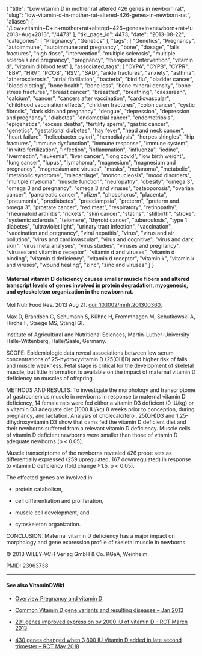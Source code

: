 {
    "title": "Low vitamin D in mother rat altered 426 genes in newborn rat",
    "slug": "low-vitamin-d-in-mother-rat-altered-426-genes-in-newborn-rat",
    "aliases": [
        "/Low+vitamin+D+in+mother+rat+altered+426+genes+in+newborn+rat+\u2013+Aug+2013",
        "/4473"
    ],
    "tiki_page_id": 4473,
    "date": "2013-08-22",
    "categories": [
        "Pregnancy",
        "Genetics"
    ],
    "tags": [
        "Genetics",
        "Pregnancy",
        "autoimmune",
        "autoimmune and pregnancy",
        "bone",
        "dosage",
        "falls fractures",
        "high dose",
        "intervention",
        "multiple sclerosis",
        "multiple sclerosis and pregnancy",
        "pregnancy",
        "therapeutic intervention",
        "vitamin d",
        "vitamin d blood test"
    ],
    "associated_tags": [
        "CYPA",
        "CYPB",
        "CYPR",
        "EBV",
        "HRV",
        "PCOS",
        "RSV",
        "SAD",
        "ankle fractures",
        "anxiety",
        "asthma",
        "atherosclerosis",
        "atrial fibrillation",
        "bacteria",
        "bird flu",
        "bladder cancer",
        "blood clotting",
        "bone health",
        "bone loss",
        "bone mineral density",
        "bone stress fractures",
        "breast cancer",
        "breastfed",
        "breathing",
        "caesarean",
        "calcium",
        "cancer",
        "cancers after vaccination",
        "cardiovascular",
        "childhood vaccination effects",
        "children fractures",
        "colon cancer",
        "cystic fibrosis",
        "dark skin and pregnancy",
        "dengue",
        "depression",
        "depression and pregnancy",
        "diabetes",
        "endometrial cancer",
        "endometriosis",
        "epigenetics",
        "excess deaths",
        "fertility sperm",
        "gastric cancer",
        "genetics",
        "gestational diabetes",
        "hay fever",
        "head and neck cancer",
        "heart failure",
        "helicobacter pylori",
        "hemodialysis",
        "herpes shingles",
        "hip fractures",
        "immune dysfunction",
        "immune response",
        "immune system",
        "in vitro fertilization",
        "infection",
        "inflammation",
        "influenza",
        "iodine",
        "ivermectin",
        "leukemia",
        "liver cancer",
        "long covid",
        "low birth weight",
        "lung cancer",
        "lupus",
        "lymphoma",
        "magnesium",
        "magnesium and pregnancy",
        "magnesium and viruses",
        "masks",
        "melanoma",
        "metabolic",
        "metabolic syndrome",
        "miscarriage",
        "mononucleosis",
        "mood disorders",
        "multiple myeloma",
        "muscle function",
        "neuropathy",
        "obesity",
        "omega 3",
        "omega 3 and pregnancy",
        "omega 3 and viruses",
        "osteoporosis",
        "ovarian cancer",
        "pancreatic cancer",
        "pfizer",
        "phosphorus",
        "placenta",
        "pneumonia",
        "prediabetes",
        "preeclampsia",
        "preterm",
        "preterm and omega 3",
        "prostate cancer",
        "red meat",
        "respiratory",
        "retinopathy",
        "rheumatoid arthritis",
        "rickets",
        "skin cancer",
        "statins",
        "stillbirth",
        "stroke",
        "systemic sclerosis",
        "telomere",
        "thyroid cancer",
        "tuberculosis",
        "type 1 diabetes",
        "ultraviolet light",
        "urinary tract infection",
        "vaccination",
        "vaccination and pregnancy",
        "viral hepatitis",
        "virus",
        "virus and air pollution",
        "virus and cardiovascular",
        "virus and cognitive",
        "virus and dark skin",
        "virus meta analyses",
        "virus studies",
        "viruses and pregnancy",
        "viruses and vitamin d receptor",
        "vitamin d and viruses",
        "vitamin d binding",
        "vitamin d deficiency",
        "vitamin d receptor",
        "vitamin k",
        "vitamin k and viruses",
        "wound healing",
        "zinc",
        "zinc and viruses"
    ]
}


#### Maternal vitamin D deficiency causes smaller muscle fibers and altered transcript levels of genes involved in protein degradation, myogenesis, and cytoskeleton organization in the newborn rat.

Mol Nutr Food Res. 2013 Aug 21. [doi: 10.1002/mnfr.201300360.](https://doi.org/10.1002/mnfr.201300360.) 

Max D, Brandsch C, Schumann S, Kühne H, Frommhagen M, Schutkowski A, Hirche F, Staege MS, Stangl GI.

Institute of Agricultural and Nutritional Sciences, Martin-Luther-University Halle-Wittenberg, Halle/Saale, Germany.

SCOPE: Epidemiologic data reveal associations between low serum concentrations of 25-hydroxyvitamin D (25(OH)D) and higher risk of falls and muscle weakness. Fetal stage is critical for the development of skeletal muscle, but little information is available on the impact of maternal vitamin D deficiency on muscles of offspring.

METHODS AND RESULTS: To investigate the morphology and transcriptome of gastrocnemius muscle in newborns in response to maternal vitamin D deficiency, 14 female rats were fed either a vitamin D3 deficient (0 IU/kg) or a vitamin D3 adequate diet (1000 IU/kg) 8 weeks prior to conception, during pregnancy, and lactation. Analysis of cholecalciferol, 25(OH)D3 and 1,25-dihydroxyvitamin D3 show that dams fed the vitamin D deficient diet and their newborns suffered from a relevant vitamin D deficiency. Muscle cells of vitamin D deficient newborns were smaller than those of vitamin D adequate newborns (p < 0.05). 

Muscle transcriptome of the newborns revealed 426 probe sets as differentially expressed (259 upregulated, 167 downregulated) in response to vitamin D deficiency (fold change ≥1.5, p < 0.05). 

The effected genes are involved in 

* protein catabolism, 

* cell differentiation and proliferation, 

* muscle cell development, and 

* cytoskeleton organization.

CONCLUSION: Maternal vitamin D deficiency has a major impact on morphology and gene expression profile of skeletal muscle in newborns.

© 2013 WILEY-VCH Verlag GmbH & Co. KGaA, Weinheim.

PMID:     23963738

---

#### See also VitaminDWiki

* [Overview Pregnancy and vitamin D](/tags/overview-pregnancy-and-vitamin-d.html)

* [Common Vitamin D gene variants and resulting diseases – Jan 2013](/posts/common-vitamin-d-gene-variants-and-resulting-diseases)

* [291 genes improved expression by 2000 IU of vitamin D – RCT March 2013](/posts/291-genes-improved-expression-by-2000-iu-of-vitamin-d-rct)

* [430 genes changed when 3,800 IU Vitamin D added in late second trimester – RCT May 2018](/tags/430-genes-changed-when-3800-iu-vitamin-d-added-in-late-second-trimester-rct-may-2018.html)